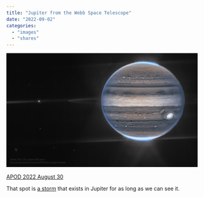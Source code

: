 ```yaml
---
title: "Jupiter from the Webb Space Telescope"
date: "2022-09-02"
categories: 
  - "images"
  - "shares"
---
```


![](images/Jupiter2_WebbSchmidt_1080.jpg)

[APOD 2022 August 30](https://apod.nasa.gov/apod/ap220830.html)

That spot is [a storm](https://www.space.com/jupiter-great-red-spot.html) that exists in Jupiter for as long as we can see it.
